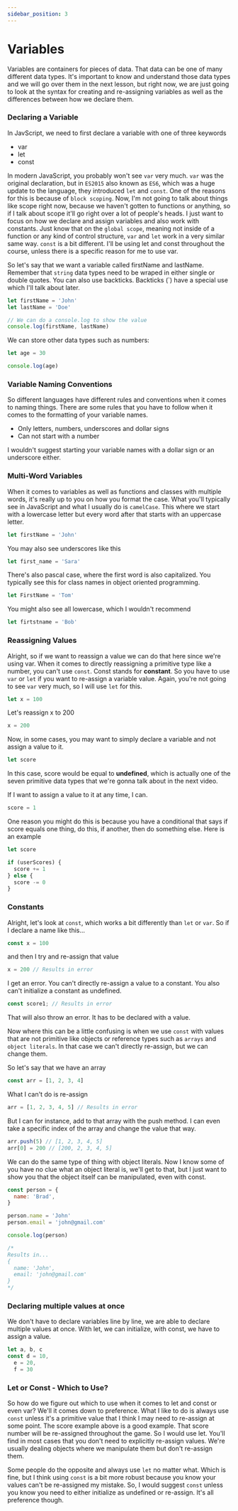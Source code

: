 ```yaml
---
sidebar_position: 3
---
```


# Variables

Variables are containers for pieces of data. That data can be one of many different data types. It's important to know and understand those data types and we will go over them in the next lesson, but right now, we are just going to look at the syntax for creating and re-assigning variables as well as the differences between how we declare them.

### Declaring a Variable

In JavScript, we need to first declare a variable with one of three keywords

- var
- let
- const

In modern JavaScript, you probably won't see `var` very much. `var` was the original declaration, but in `ES2015` also known as `ES6`, which was a huge update to the language, they introduced `let` and `const`. One of the reasons for this is because of `block scoping`. Now, I'm not going to talk about things like scope right now, because we haven't gotten to functions or anything, so if I talk about scope it'll go right over a lot of people's heads. I just want to focus on how we declare and assign variables and also work with constants. Just know that on the `global scope`, meaning not inside of a function or any kind of control structure, `var` and `let` work in a very similar same way. `const` is a bit different. I'll be using let and const throughout the course, unless there is a specific reason for me to use var.

So let's say that we want a variable called firstName and lastName. Remember that `string` data types need to be wraped in either single or double quotes. You can also use backticks. Backticks (\`) have a special use which I'll talk about later.

```js
let firstName = 'John'
let lastName = 'Doe'

// We can do a console.log to show the value
console.log(firstName, lastName)
```

We can store other data types such as numbers:

```js
let age = 30

console.log(age)
```

### Variable Naming Conventions

So different languages have different rules and conventions when it comes to naming things. There are some rules that you have to follow when it comes to the formatting of your variable names.

- Only letters, numbers, underscores and dollar signs
- Can not start with a number

I wouldn't suggest starting your variable names with a dollar sign or an underscore either.

### Multi-Word Variables

When it comes to variables as well as functions and classes with multiple words, it's really up to you on how you format the case. What you'll typically see in JavaScript and what I usually do is `camelCase`. This where we start with a lowercase letter but every word after that starts with an uppercase letter.

```js
let firstName = 'John'
```

You may also see underscores like this

```js
let first_name = 'Sara'
```

There's also pascal case, where the first word is also capitalized. You typically see this for class names in object oriented programming.

```js
let FirstName = 'Tom'
```

You might also see all lowercase, which I wouldn't recommend

```js
let firtstname = 'Bob'
```

### Reassigning Values

Alright, so if we want to reassign a value we can do that here since we're using var. When it comes to directly reassigning a primitive type like a number, you can't use `const`. Const stands for **constant**. So you have to use `var` or `let` if you want to re-assign a variable value. Again, you're not going to see `var` very much, so I will use `let` for this.

```js
let x = 100
```

Let's reassign x to 200

```js
x = 200
```

Now, in some cases, you may want to simply declare a variable and not assign a value to it.

```js
let score
```

In this case, score would be equal to **undefined**, which is actually one of the seven primitive data types that we're gonna talk about in the next video.

If I want to assign a value to it at any time, I can.

```js
score = 1
```

One reason you might do this is because you have a conditional that says if score equals one thing, do this, if another, then do something else. Here is an example

```js
let score

if (userScores) {
  score += 1
} else {
  score -= 0
}
```

### Constants

Alright, let's look at `const`, which works a bit differently than `let` or `var`. So if I declare a name like this...

```js
const x = 100
```

and then I try and re-assign that value

```js
x = 200 // Results in error
```

I get an error. You can't directly re-assign a value to a constant. You also can't initialize a constant as undefined.

```js
const score1; // Results in error
```

That will also throw an error. It has to be declared with a value.

Now where this can be a little confusing is when we use `const` with values that are not primitive like objects or reference types such as `arrays` and `object literals`. In that case we can't directly re-assign, but we can change them.

So let's say that we have an array

```js
const arr = [1, 2, 3, 4]
```

What I can't do is re-assign

```js
arr = [1, 2, 3, 4, 5] // Results in error
```

But I can for instance, add to that array with the push method. I can even take a specific index of the array and change the value that way.

```js
arr.push(5) // [1, 2, 3, 4, 5]
arr[0] = 200 // [200, 2, 3, 4, 5]
```

We can do the same type of thing with object literals. Now I know some of you have no clue what an object literal is, we'll get to that, but I just want to show you that the object itself can be manipulated, even with const.

```js
const person = {
  name: 'Brad',
}

person.name = 'John'
person.email = 'john@gmail.com'

console.log(person)

/*
Results in...
{
  name: 'John',
  email: 'john@gmail.com'
}
*/
```

### Declaring multiple values at once

We don't have to declare variables line by line, we are able to declare multiple values at once. With let, we can initialize, with const, we have to assign a value.

```js
let a, b, c
const d = 10,
  e = 20,
  f = 30
```

### Let or Const - Which to Use?

So how do we figure out which to use when it comes to let and const or even var? We'll it comes down to preference. What I like to do is always use `const` unless it's a primitive value that I think I may need to re-assign at some point. The score example above is a good example. That score number will be re-assigned throughout the game. So I would use let. You'll find in most cases that you don't need to explicitly re-assign values. We're usually dealing objects where we manipulate them but don't re-assign them.

Some people do the opposite and always use `let` no matter what. Which is fine, but I think using `const` is a bit more robust because you know your values can't be re-assigned my mistake. So, I would suggest `const` unless you know you need to either initialize as undefined or re-assign. It's all preference though.
